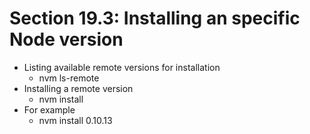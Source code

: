 # Section 19.3: Installing an specific Node version

- Listing available remote versions for installation
  - nvm ls-remote
- Installing a remote version
  - nvm install <version>
- For example
  - nvm install 0.10.13